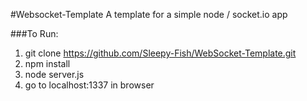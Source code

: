 #Websocket-Template
A template for a simple node / socket.io app

###To Run:
1. git clone https://github.com/Sleepy-Fish/WebSocket-Template.git
2. npm install
3. node server.js
4. go to localhost:1337 in browser